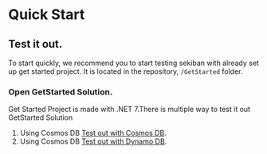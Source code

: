 # Quick Start


## Test it out.

To start quickly, we recommend you to start testing sekiban with already set up get started project.
It is located in the repository, `/GetStarted` folder.

### Open GetStarted Solution.



Get Started Project is made with .NET 7.There is multiple way to test it out GetStarted Solution


1. Using Cosmos DB  [Test out with Cosmos DB](./test-out-cosmos.md).
2. Using Cosmos DB  [Test out with Dynamo DB](./test-out-dynamo.md).


